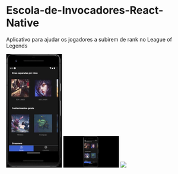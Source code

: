 # Escola-de-Invocadores-React-Native
Aplicativo para ajudar os jogadores a subirem de rank no League of Legends

<p float="left">
  <img src="./src/assets/images/1.gif" width="150" />
  <img src="./src/assets/images/2.gif" width="150" />
  <img src="./src/assets/images/3.gif" width="150" />
